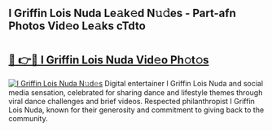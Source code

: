 ## I Griffin Lois Nuda Le𝚊k𝚎d N𝚞𝚍es - Part-afn Photos Vid𝚎o Le𝚊ks cTdto

# <h2><a href="http://fbftu8r.evod.top/?m=I+Griffin+Lois+Nuda">🔗 👉🔴 I Griffin Lois Nuda Vid𝚎o Ph𝚘t𝚘s</a></h2>

[![I Griffin Lois Nuda N𝚞d𝚎s](https://i.imgur.com/8V9OHl7.gif)](http://fbftu8r.evod.top/?m=I+Griffin+Lois+Nuda)
Digital entertainer I Griffin Lois Nuda and social media sensation, celebrated for sharing dance and lifestyle themes through viral dance challenges and brief videos. Respected philanthropist I Griffin Lois Nuda, known for their generosity and commitment to giving back to the community. 
